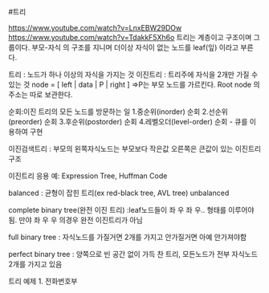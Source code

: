 #트리

https://www.youtube.com/watch?v=LnxEBW29DOw
https://www.youtube.com/watch?v=TdakkF5Xh6o
트리는 계층이고 구조이며 그룹이다.
부모-자식 의 구조를 지니며 더이상 자식이 없는 노드를 leaf(잎) 이라고 부른다.

트리 : 노드가 하나 이상의 자식을 가지는 것
이진트리 : 트리주에 자식을 2개만 가질 수 있는 것
node = [ left | data | P | right ]    =>P는 부모 노드를 가르킨다.
Root node 의 주소는 따로 보관한다. 

순회:이진 트리의 모든 노드를 방문하는 일
1.중순위(inorder) 순회
2.선순위(preorder) 순회
3.후순위(postorder) 순회
4.레벨오더(level-order) 순회 - 큐를 이용하여 구현

이진검색트리 : 부모의 왼쪽자식노드는 부모보다 작은값 오른쪽은 큰값이 있는 이진트리 구조


이진트리 응용 예: Expression Tree, Huffman Code


balanced : 균형이 잡힌 트리(ex red-black tree, AVL tree)
unbalanced

complete binary tree(완전 이진 트리)
 :leaf노드들이 좌 우 좌 우.. 형태를 이루어야됨. 만야 좌 우 우 의경우 완전 이진트리가 아님

 full binary tree
  : 자식노드를 가질거면 2개를 가지고 안가질거면 아예 안가져야함

 perfect binary tree
  : 양쪽으로 빈 공간 없이 가득 찬 트리, 모든노드가 전부 자식노드 2개를 가지고 있음


  트리 예제 1. 전화번호부
